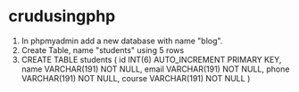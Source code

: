 # crudusingphp
1) In phpmyadmin add a new database with name "blog".
2) Create Table, name "students" using 5 rows
3) CREATE TABLE students (
    id INT(6) AUTO_INCREMENT PRIMARY KEY,
    name VARCHAR(191) NOT NULL,
    email VARCHAR(191) NOT NULL,
    phone VARCHAR(191) NOT NULL,
    course VARCHAR(191) NOT NULL
)
